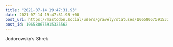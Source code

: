 ```yaml
---
title: "2021-07-14 19:47:31.93"
date: 2021-07-14 19:47:31.93 +00
post_uri: https://mastodon.social/users/gravely/statuses/106580675915325562
post_id: 106580675915325562
---
```

Jodorowsky’s Shrek


